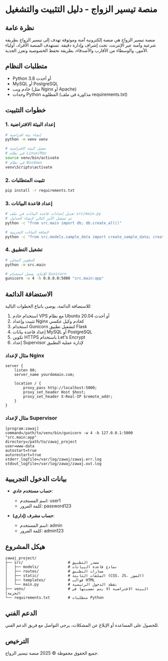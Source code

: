 # منصة تيسير الزواج - دليل التثبيت والتشغيل

## نظرة عامة
منصة تيسير الزواج هي منصة إلكترونية آمنة وموثوقة تهدف إلى تيسير الزواج بطريقة شرعية وآمنة عبر الإنترنت، تحت إشراف وإدارة دقيقة. تستهدف المنصة الأفراد، أولياء الأمور، والوسطاء من الأقارب والأصدقاء، بطريقة تحفظ الخصوصية وتعزز الجدية.

## متطلبات النظام
- Python 3.8 أو أحدث
- MySQL أو PostgreSQL
- خادم ويب (مثل Nginx أو Apache)
- وحدات Python المطلوبة (مذكورة في ملف requirements.txt)

## خطوات التثبيت

### 1. إعداد البيئة الافتراضية
```bash
# إنشاء بيئة افتراضية
python -m venv venv

# تفعيل البيئة الافتراضية
# في نظام Linux/Mac
source venv/bin/activate
# في نظام Windows
venv\Scripts\activate
```

### 2. تثبيت المتطلبات
```bash
pip install -r requirements.txt
```

### 3. إعداد قاعدة البيانات
```bash
# تعديل إعدادات قاعدة البيانات في ملف src/main.py
# ثم تشغيل الأمر التالي لإنشاء الجداول
python -c "from src.main import db; db.create_all()"

# لإضافة البيانات التجريبية
python -c "from src.models.sample_data import create_sample_data; create_sample_data()"
```

### 4. تشغيل التطبيق
```bash
# للتطوير المحلي
python -m src.main

# للإنتاج، يفضل استخدام Gunicorn
gunicorn -w 4 -b 0.0.0.0:5000 "src.main:app"
```

## الاستضافة الدائمة
للاستضافة الدائمة، يوصى باتباع الخطوات التالية:

1. استخدام خادم VPS مع نظام Ubuntu 20.04 أو أحدث
2. تثبيت وإعداد Nginx كخادم وكيل عكسي
3. استخدام Gunicorn لتشغيل تطبيق Flask
4. إعداد قاعدة بيانات MySQL أو PostgreSQL
5. تكوين HTTPS باستخدام Let's Encrypt
6. إعداد Supervisor لإدارة عملية التطبيق

### مثال لإعداد Nginx
```
server {
    listen 80;
    server_name yourdomain.com;

    location / {
        proxy_pass http://localhost:5000;
        proxy_set_header Host $host;
        proxy_set_header X-Real-IP $remote_addr;
    }
}
```

### مثال لإعداد Supervisor
```
[program:zawaj]
command=/path/to/venv/bin/gunicorn -w 4 -b 127.0.0.1:5000 "src.main:app"
directory=/path/to/zawaj_project
user=www-data
autostart=true
autorestart=true
stderr_logfile=/var/log/zawaj/zawaj.err.log
stdout_logfile=/var/log/zawaj/zawaj.out.log
```

## بيانات الدخول التجريبية
- **حساب مستخدم عادي**:
  - اسم المستخدم: user1
  - كلمة المرور: password123

- **حساب مشرف (إداري)**:
  - اسم المستخدم: admin
  - كلمة المرور: admin123

## هيكل المشروع
```
zawaj_project/
├── src/                    # مصدر التطبيق
│   ├── models/             # نماذج قاعدة البيانات
│   ├── routes/             # مسارات التطبيق
│   ├── static/             # الملفات الثابتة (CSS، JS، الصور)
│   ├── templates/          # قوالب HTML
│   └── main.py             # نقطة الدخول الرئيسية
├── venv/                   # البيئة الافتراضية (لا يتم تضمينها في الحزمة)
└── requirements.txt        # متطلبات Python
```

## الدعم الفني
للحصول على المساعدة أو الإبلاغ عن المشكلات، يرجى التواصل مع فريق الدعم الفني.

## الترخيص
جميع الحقوق محفوظة © 2025 منصة تيسير الزواج.

